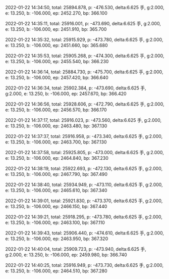 2022-01-22 14:34:50, total: 25894.878, p: -476.530, delta:6.625 手, g:2.000, e: 13.250, b: -106.000, ep: 2452.270, bp: 366.100

2022-01-22 14:35:11, total: 25916.001, p: -473.690, delta:6.625 手, g:2.000, e: 13.250, b: -106.000, ep: 2451.910, bp: 365.700

2022-01-22 14:35:32, total: 25915.929, p: -473.780, delta:6.625 手, g:2.000, e: 13.250, b: -106.000, ep: 2451.660, bp: 365.680

2022-01-22 14:35:53, total: 25905.268, p: -474.300, delta:6.625 手, g:2.000, e: 13.250, b: -106.000, ep: 2455.540, bp: 366.230

2022-01-22 14:36:14, total: 25884.730, p: -475.700, delta:6.625 手, g:2.000, e: 13.250, b: -106.000, ep: 2457.420, bp: 366.640

2022-01-22 14:36:34, total: 25902.384, p: -473.690, delta:6.625 手, g:2.000, e: 13.250, b: -106.000, ep: 2457.670, bp: 366.420

2022-01-22 14:36:56, total: 25928.606, p: -472.790, delta:6.625 手, g:2.000, e: 13.250, b: -106.000, ep: 2456.570, bp: 366.170

2022-01-22 14:37:17, total: 25916.023, p: -473.560, delta:6.625 手, g:2.000, e: 13.250, b: -106.000, ep: 2463.480, bp: 367.130

2022-01-22 14:37:37, total: 25916.958, p: -473.340, delta:6.625 手, g:2.000, e: 13.250, b: -106.000, ep: 2463.700, bp: 367.130

2022-01-22 14:37:58, total: 25925.805, p: -473.000, delta:6.625 手, g:2.000, e: 13.250, b: -106.000, ep: 2464.840, bp: 367.230

2022-01-22 14:38:19, total: 25922.693, p: -472.130, delta:6.625 手, g:2.000, e: 13.250, b: -106.000, ep: 2467.790, bp: 367.490

2022-01-22 14:38:40, total: 25934.949, p: -473.110, delta:6.625 手, g:2.000, e: 13.250, b: -106.000, ep: 2465.610, bp: 367.340

2022-01-22 14:39:01, total: 25921.830, p: -473.370, delta:6.625 手, g:2.000, e: 13.250, b: -106.000, ep: 2466.150, bp: 367.440

2022-01-22 14:39:21, total: 25918.295, p: -473.780, delta:6.625 手, g:2.000, e: 13.250, b: -106.000, ep: 2463.100, bp: 367.110

2022-01-22 14:39:43, total: 25906.440, p: -474.610, delta:6.625 手, g:2.000, e: 13.250, b: -106.000, ep: 2463.950, bp: 367.320

2022-01-22 14:40:04, total: 25909.723, p: -473.940, delta:6.625 手, g:2.000, e: 13.250, b: -106.000, ep: 2459.980, bp: 366.740

2022-01-22 14:40:25, total: 25916.949, p: -473.730, delta:6.625 手, g:2.000, e: 13.250, b: -106.000, ep: 2464.510, bp: 367.280